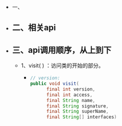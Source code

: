 - 一、
- ## 二、相关api
- ## 三、api调用顺序，从上到下
	- 1、visit( ) ：访问类的开始的部分。
		- ```java
		  // version:
		  public void visit(
		        final int version,
		        final int access,
		        final String name,
		        final String signature,
		        final String superName,
		        final String[] interfaces) 
		  ```